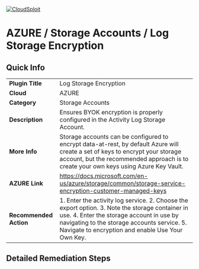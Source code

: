 [![CloudSploit](https://cloudsploit.com/img/logo-new-big-text-100.png "CloudSploit")](https://cloudsploit.com)

# AZURE / Storage Accounts / Log Storage Encryption

## Quick Info

| | |
|-|-|
| **Plugin Title** | Log Storage Encryption |
| **Cloud** | AZURE |
| **Category** | Storage Accounts |
| **Description** | Ensures BYOK encryption is properly configured in the Activity Log Storage Account. |
| **More Info** | Storage accounts can be configured to encrypt data-at-rest, by default Azure will create a set of keys to encrypt your storage account, but the recommended approach is to create your own keys using Azure Key Vault. |
| **AZURE Link** | https://docs.microsoft.com/en-us/azure/storage/common/storage-service-encryption-customer-managed-keys |
| **Recommended Action** | 1. Enter the activity log service. 2. Choose the export option. 3. Note the storage container in use. 4. Enter the storage account in use by navigating to the storage accounts service. 5. Navigate to encryption and enable Use Your Own Key. |

## Detailed Remediation Steps

